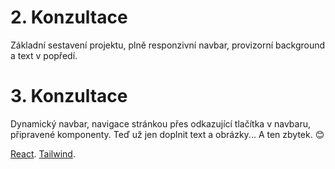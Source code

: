 # 2. Konzultace

Základní sestavení projektu, plně responzivní navbar, provizorní background a text v popředí.

# 3. Konzultace

Dynamický navbar, navigace stránkou přes odkazující tlačítka v navbaru, připravené komponenty. Teď už jen doplnit text a obrázky... A ten zbytek. 😊

[React](https://react.dev/).
[Tailwind](https://tailwindcss.com/).
